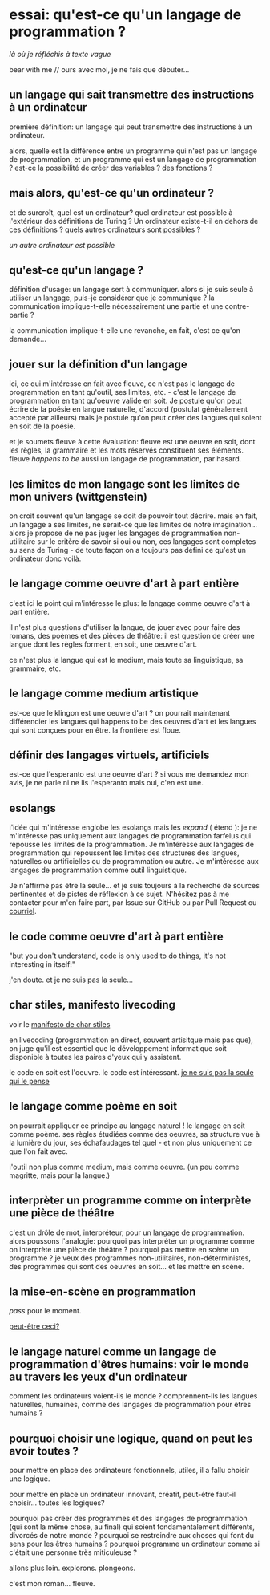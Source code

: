 # essai: qu'est-ce qu'un langage de programmation ?
*là où je réfléchis à texte vague*

bear with me // ours avec moi, je ne fais que débuter...

## un langage qui sait transmettre des instructions à un ordinateur

première définition: un langage qui peut transmettre des instructions à un ordinateur.

alors, quelle est la différence entre un programme qui n'est pas un langage de programmation, et un programme qui est un langage de programmation ? est-ce la possibilité de créer des variables ? des fonctions ?

## mais alors, qu'est-ce qu'un ordinateur ?

et de surcroît, quel est un ordinateur? quel ordinateur est possible à l'extérieur des définitions de Turing ? Un ordinateur existe-t-il en dehors de ces définitions ? quels autres ordinateurs sont possibles ?

*un autre ordinateur est possible*

## qu'est-ce qu'un langage ?

définition d'usage: un langage sert à communiquer. alors si je suis seule à utiliser un langage, puis-je considérer que je communique ? la communication implique-t-elle nécessairement une partie et une contre-partie ?

la communication implique-t-elle une revanche, en fait, c'est ce qu'on demande...

## jouer sur la définition d'un langage

ici, ce qui m'intéresse en fait avec fleuve, ce n'est pas le langage de programmation en tant qu'outil, ses limites, etc. - c'est le langage de programmation en tant qu'oeuvre valide en soit. Je postule qu'on peut écrire de la poésie en langue naturelle, d'accord (postulat généralement accepté par ailleurs) mais je postule qu'on peut créer des langues qui soient en soit de la poésie.

et je soumets fleuve à cette évaluation: fleuve est une oeuvre en soit, dont les règles, la grammaire et les mots réservés constituent ses éléments. fleuve *happens to be* aussi un langage de programmation, par hasard. 

## les limites de mon langage sont les limites de mon univers (wittgenstein)

on croit souvent qu'un langage se doit de pouvoir tout décrire. mais en fait, un langage a ses limites, ne serait-ce que les limites de notre imagination... alors je propose de ne pas juger les langages de programmation non-utilitaire sur le critère de savoir si oui ou non, ces langages sont completes au sens de Turing - de toute façon on a toujours pas défini ce qu'est un ordinateur donc voilà.

## le langage comme oeuvre d'art à part entière

c'est ici le point qui m'intéresse le plus: le langage comme oeuvre d'art à part entière.

il n'est plus questions d'utiliser la langue, de jouer avec pour faire des romans, des poèmes et des pièces de théâtre: il est question de créer une langue dont les règles forment, en soit, une oeuvre d'art.

ce n'est plus la langue qui est le medium, mais toute sa linguistique, sa grammaire, etc.

## le langage comme medium artistique

est-ce que le klingon est une oeuvre d'art ? on pourrait maintenant différencier les langues qui happens to be des oeuvres d'art et les langues qui sont conçues pour en être. la frontière est floue. 

## définir des langages virtuels, artificiels

est-ce que l'esperanto est une oeuvre d'art ? si vous me demandez mon avis, je ne parle ni ne lis l'esperanto mais oui, c'en est une.

## esolangs

l'idée qui m'intéresse englobe les esolangs mais les *expand* ( étend ): je ne m'intéresse pas uniquement aux langages de programmation farfelus qui repousse les limites de la programmation. Je m'intéresse aux langages de programmation qui repoussent les limites des structures des langues, naturelles ou artificielles ou de programmation ou autre. Je m'intéresse aux langages de programmation comme outil linguistique.

Je n'affirme pas être la seule... et je suis toujours à la recherche de sources pertinentes et de pistes de réflexion à ce sujet. N'hésitez pas à me contacter pour m'en faire part, par Issue sur GitHub ou par Pull Request ou [courriel](fleuve.programmation@gmail.com).

## le code comme oeuvre d'art à part entière

"but you don't understand, code is only used to do things, it's not interesting in itself!"

j'en doute. et je ne suis pas la seule...

## char stiles, manifesto livecoding

voir le [manifesto de char stiles](http://charstiles.com/keystrokes/)

en livecoding (programmation en direct, souvent artisitque mais pas que), on juge qu'il est essentiel que le développement informatique soit disponible à toutes les paires d'yeux qui y assistent.

le code en soit est l'oeuvre. le code est intéressant. [je ne suis pas la seule qui le pense](http://www.cs.uni.edu/~wallingf/blog/archives/monthly/2015-01.html#e2015-01-16T14_59_08.htm)

## le langage comme poème en soit

on pourrait appliquer ce principe au langage naturel ! le langage en soit comme poème. ses règles étudiées comme des oeuvres, sa structure vue à la lumière du jour, ses échafaudages tel quel - et non plus uniquement ce que l'on fait avec.

l'outil non plus comme medium, mais comme oeuvre. (un peu comme magritte, mais pour la langue.)

## interprèter un programme comme on interprète une pièce de théâtre

c'est un drôle de mot, interpréteur, pour un langage de programmation. alors poussons l'analogie: pourquoi pas interpréter un programme comme on interprète une pièce de théâtre ? pourquoi pas mettre en scène un programme ? je veux des programmes non-utilitaires, non-déterministes, des programmes qui sont des oeuvres en soit... et les mettre en scène.

## la mise-en-scène en programmation

*pass* pour le moment.

[peut-être ceci?](http://anaximandrake.blogspirit.com/archive/2012/11/19/nervus-probandi.html)

## le langage naturel comme un langage de programmation d'êtres humains: voir le monde au travers les yeux d'un ordinateur

comment les ordinateurs voient-ils le monde ? comprennent-ils les langues naturelles, humaines, comme des langages de programmation pour êtres humains ?

## pourquoi choisir une logique, quand on peut les avoir toutes ?

pour mettre en place des ordinateurs fonctionnels, utiles, il a fallu choisir une logique.

pour mettre en place un ordinateur innovant, créatif, peut-être faut-il choisir... toutes les logiques?

pourquoi pas créer des programmes et des langages de programmation (qui sont la même chose, au final) qui soient fondamentalement différents, divorcés de notre monde ? pourquoi se restreindre aux choses qui font du sens pour les êtres humains ? pourquoi programme un ordinateur comme si c'était une personne très miticuleuse ?

allons plus loin. explorons. plongeons.

c'est mon roman... fleuve.
